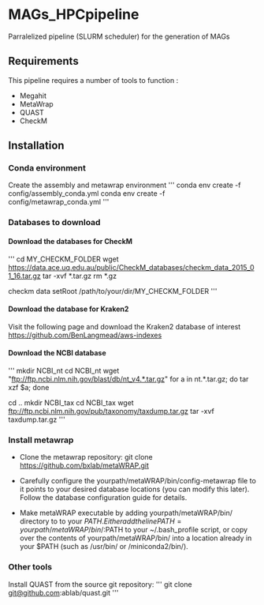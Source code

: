 # MAGs_HPCpipeline
Parralelized pipeline (SLURM scheduler) for the generation of MAGs

## Requirements
This pipeline requires a number of tools to function :
- Megahit 
- MetaWrap
- QUAST
- CheckM

## Installation

### Conda environment
Create the assembly and metawrap environment
'''
conda env create -f config/assembly_conda.yml
conda env create -f config/metawrap_conda.yml 
'''

### Databases to download

#### Download the databases for CheckM

'''
cd MY_CHECKM_FOLDER
wget https://data.ace.uq.edu.au/public/CheckM_databases/checkm_data_2015_01_16.tar.gz
tar -xvf *.tar.gz
rm *.gz


checkm data setRoot /path/to/your/dir/MY_CHECKM_FOLDER
'''

#### Download the database for Kraken2
Visit the following page and download the Kraken2 database of interest
https://github.com/BenLangmead/aws-indexes

#### Download the NCBI database

'''
mkdir NCBI_nt
cd  NCBI_nt
wget "ftp://ftp.ncbi.nlm.nih.gov/blast/db/nt_v4.*.tar.gz"
for a in nt.*.tar.gz; do tar xzf $a; done

cd ..
mkdir NCBI_tax
cd NCBI_tax
wget ftp://ftp.ncbi.nlm.nih.gov/pub/taxonomy/taxdump.tar.gz
tar -xvf taxdump.tar.gz
'''

### Install metawrap
- Clone the metawrap repository: git clone https://github.com/bxlab/metaWRAP.git

- Carefully configure the yourpath/metaWRAP/bin/config-metawrap file to it points to your desired database locations (you can modify this later). Follow the database configuration guide for details.

- Make metaWRAP executable by adding yourpath/metaWRAP/bin/ directory to to your $PATH. Either add the line PATH=yourpath/metaWRAP/bin/:$PATH to your ~/.bash_profile script, or copy over the contents of yourpath/metaWRAP/bin/ into a location already in your $PATH (such as /usr/bin/ or /miniconda2/bin/).

### Other tools

Install QUAST from the source git repository:
'''
git clone git@github.com:ablab/quast.git
'''
 
